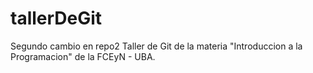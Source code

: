# tallerDeGit

Segundo cambio en repo2
Taller de Git de la materia "Introduccion a la Programacion" de la FCEyN - UBA.
